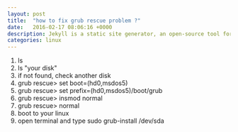 ```yaml
---
layout: post
title:  "how to fix grub rescue problem ?"
date:   2016-02-17 08:06:16 +0000
description: Jekyll is a static site generator, an open-source tool for creating simple yet powerful websites of all shapes and sizes.
categories: linux
---
```

1. ls
2. ls "your disk"
3. if not found, check another disk
4. grub rescue> set boot=(hd0,msdos5)
5. grub rescue> set prefix=(hd0,msdos5)/boot/grub
6. grub rescue> insmod normal
7. grub rescue> normal
8. boot to your linux
9. open terminal and type sudo grub-install /dev/sda

<!-- You’ll find this post in your `_posts` directory. Go ahead and edit it and re-build the site to see your changes. You can rebuild the site in many different ways, but the most common way is to run `jekyll serve`, which launches a web server and auto-regenerates your site when a file is updated.

To add new posts, simply add a file in the `_posts` directory that follows the convention `YYYY-MM-DD-name-of-post.ext` and includes the necessary front matter. Take a look at the source for this post to get an idea about how it works.

Jekyll also offers powerful support for code snippets:

{% highlight ruby %}
def print_hi(name)
  puts "Hi, #{name}"
end
print_hi('Tom')
#=> prints 'Hi, Tom' to STDOUT.
{% endhighlight %}

Check out the [Jekyll docs][jekyll-docs] for more info on how to get the most out of Jekyll. File all bugs/feature requests at [Jekyll’s GitHub repo][jekyll-gh]. If you have questions, you can ask them on [Jekyll Talk][jekyll-talk].

[jekyll-docs]: http://jekyllrb.com/docs/home
[jekyll-gh]:   https://github.com/jekyll/jekyll
[jekyll-talk]: https://talk.jekyllrb.com/ -->
